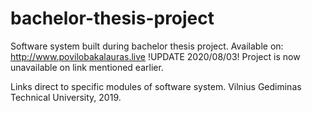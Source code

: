 # bachelor-thesis-project
Software system built during bachelor thesis project. Available on:
http://www.povilobakalauras.live
!UPDATE 2020/08/03! Project is now unavailable on link mentioned earlier.

Links direct to specific modules of software system. 
Vilnius Gediminas Technical University, 2019.
